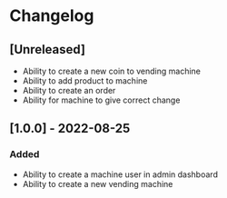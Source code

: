 # Changelog

## [Unreleased]
- Ability to create a new coin to vending machine
- Ability to add product to machine
- Ability to create an order
- Ability for machine to give correct change

## [1.0.0] - 2022-08-25
### Added
- Ability to create a machine user in admin dashboard
- Ability to create a new vending machine
